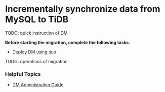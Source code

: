 # Incrementally synchronize data from MySQL to TiDB

TODO: quick instruction of DM


**Before starting the migration, complete the following tasks.**

- [Deploy DM using tiup](/TODO)


TODO: operations of migration

### Helpful Topics 

- [DM Administration Guide](/TODO)